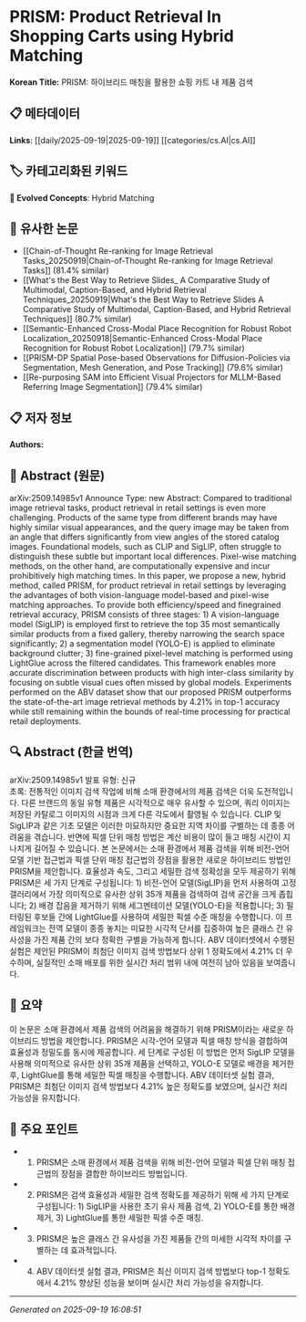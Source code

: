 
# PRISM: Product Retrieval In Shopping Carts using Hybrid Matching

**Korean Title:** PRISM: 하이브리드 매칭을 활용한 쇼핑 카트 내 제품 검색

## 📋 메타데이터

**Links**: [[daily/2025-09-19|2025-09-19]] [[categories/cs.AI|cs.AI]]

## 🏷️ 카테고리화된 키워드
**🚀 Evolved Concepts**: Hybrid Matching

## 🔗 유사한 논문
- [[Chain-of-Thought Re-ranking for Image Retrieval Tasks_20250919|Chain-of-Thought Re-ranking for Image Retrieval Tasks]] (81.4% similar)
- [[What's the Best Way to Retrieve Slides_ A Comparative Study of Multimodal, Caption-Based, and Hybrid Retrieval Techniques_20250919|What's the Best Way to Retrieve Slides A Comparative Study of Multimodal, Caption-Based, and Hybrid Retrieval Techniques]] (80.7% similar)
- [[Semantic-Enhanced Cross-Modal Place Recognition for Robust Robot Localization_20250918|Semantic-Enhanced Cross-Modal Place Recognition for Robust Robot Localization]] (79.7% similar)
- [[PRISM-DP Spatial Pose-based Observations for Diffusion-Policies via Segmentation, Mesh Generation, and Pose Tracking]] (79.6% similar)
- [[Re-purposing SAM into Efficient Visual Projectors for MLLM-Based Referring Image Segmentation]] (79.4% similar)

## 📋 저자 정보

**Authors:** 

## 📄 Abstract (원문)

arXiv:2509.14985v1 Announce Type: new 
Abstract: Compared to traditional image retrieval tasks, product retrieval in retail settings is even more challenging. Products of the same type from different brands may have highly similar visual appearances, and the query image may be taken from an angle that differs significantly from view angles of the stored catalog images. Foundational models, such as CLIP and SigLIP, often struggle to distinguish these subtle but important local differences. Pixel-wise matching methods, on the other hand, are computationally expensive and incur prohibitively high matching times. In this paper, we propose a new, hybrid method, called PRISM, for product retrieval in retail settings by leveraging the advantages of both vision-language model-based and pixel-wise matching approaches. To provide both efficiency/speed and finegrained retrieval accuracy, PRISM consists of three stages: 1) A vision-language model (SigLIP) is employed first to retrieve the top 35 most semantically similar products from a fixed gallery, thereby narrowing the search space significantly; 2) a segmentation model (YOLO-E) is applied to eliminate background clutter; 3) fine-grained pixel-level matching is performed using LightGlue across the filtered candidates. This framework enables more accurate discrimination between products with high inter-class similarity by focusing on subtle visual cues often missed by global models. Experiments performed on the ABV dataset show that our proposed PRISM outperforms the state-of-the-art image retrieval methods by 4.21% in top-1 accuracy while still remaining within the bounds of real-time processing for practical retail deployments.

## 🔍 Abstract (한글 번역)

arXiv:2509.14985v1 발표 유형: 신규  
초록: 전통적인 이미지 검색 작업에 비해 소매 환경에서의 제품 검색은 더욱 도전적입니다. 다른 브랜드의 동일 유형 제품은 시각적으로 매우 유사할 수 있으며, 쿼리 이미지는 저장된 카탈로그 이미지의 시점과 크게 다른 각도에서 촬영될 수 있습니다. CLIP 및 SigLIP과 같은 기초 모델은 이러한 미묘하지만 중요한 지역 차이를 구별하는 데 종종 어려움을 겪습니다. 반면에 픽셀 단위 매칭 방법은 계산 비용이 많이 들고 매칭 시간이 지나치게 길어질 수 있습니다. 본 논문에서는 소매 환경에서 제품 검색을 위해 비전-언어 모델 기반 접근법과 픽셀 단위 매칭 접근법의 장점을 활용한 새로운 하이브리드 방법인 PRISM을 제안합니다. 효율성과 속도, 그리고 세밀한 검색 정확성을 모두 제공하기 위해 PRISM은 세 가지 단계로 구성됩니다: 1) 비전-언어 모델(SigLIP)을 먼저 사용하여 고정 갤러리에서 가장 의미적으로 유사한 상위 35개 제품을 검색하여 검색 공간을 크게 좁힙니다; 2) 배경 잡음을 제거하기 위해 세그멘테이션 모델(YOLO-E)을 적용합니다; 3) 필터링된 후보들 간에 LightGlue를 사용하여 세밀한 픽셀 수준 매칭을 수행합니다. 이 프레임워크는 전역 모델이 종종 놓치는 미묘한 시각적 단서를 집중하여 높은 클래스 간 유사성을 가진 제품 간의 보다 정확한 구별을 가능하게 합니다. ABV 데이터셋에서 수행된 실험은 제안된 PRISM이 최첨단 이미지 검색 방법보다 상위 1 정확도에서 4.21% 더 우수하며, 실질적인 소매 배포를 위한 실시간 처리 범위 내에 여전히 남아 있음을 보여줍니다.

## 📝 요약

이 논문은 소매 환경에서 제품 검색의 어려움을 해결하기 위해 PRISM이라는 새로운 하이브리드 방법을 제안합니다. PRISM은 시각-언어 모델과 픽셀 매칭 방식을 결합하여 효율성과 정밀도를 동시에 제공합니다. 세 단계로 구성된 이 방법은 먼저 SigLIP 모델을 사용해 의미적으로 유사한 상위 35개 제품을 선택하고, YOLO-E 모델로 배경을 제거한 후, LightGlue를 통해 세밀한 픽셀 매칭을 수행합니다. ABV 데이터셋 실험 결과, PRISM은 최첨단 이미지 검색 방법보다 4.21% 높은 정확도를 보였으며, 실시간 처리 가능성을 유지합니다.

## 🎯 주요 포인트

- 1. PRISM은 소매 환경에서 제품 검색을 위해 비전-언어 모델과 픽셀 단위 매칭 접근법의 장점을 결합한 하이브리드 방법입니다.

- 2. PRISM은 검색 효율성과 세밀한 검색 정확도를 제공하기 위해 세 가지 단계로 구성됩니다: 1) SigLIP을 사용한 초기 유사 제품 검색, 2) YOLO-E를 통한 배경 제거, 3) LightGlue를 통한 세밀한 픽셀 수준 매칭.

- 3. PRISM은 높은 클래스 간 유사성을 가진 제품들 간의 미세한 시각적 차이를 구별하는 데 효과적입니다.

- 4. ABV 데이터셋 실험 결과, PRISM은 최신 이미지 검색 방법보다 top-1 정확도에서 4.21% 향상된 성능을 보이며 실시간 처리 가능성을 유지합니다.

---

*Generated on 2025-09-19 16:08:51*